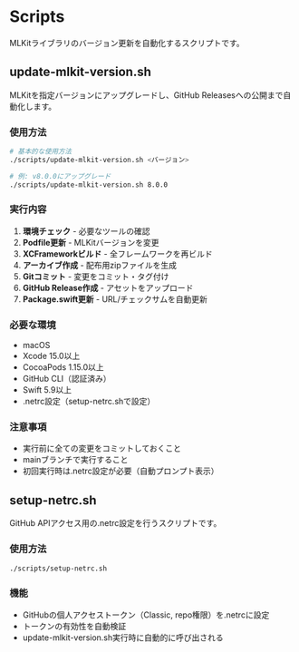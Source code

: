 # Scripts

MLKitライブラリのバージョン更新を自動化するスクリプトです。

## update-mlkit-version.sh

MLKitを指定バージョンにアップグレードし、GitHub Releasesへの公開まで自動化します。

### 使用方法

```bash
# 基本的な使用方法
./scripts/update-mlkit-version.sh <バージョン>

# 例: v8.0.0にアップグレード
./scripts/update-mlkit-version.sh 8.0.0
```

### 実行内容

1. **環境チェック** - 必要なツールの確認
2. **Podfile更新** - MLKitバージョンを変更
3. **XCFrameworkビルド** - 全フレームワークを再ビルド
4. **アーカイブ作成** - 配布用zipファイルを生成
5. **Gitコミット** - 変更をコミット・タグ付け
6. **GitHub Release作成** - アセットをアップロード
7. **Package.swift更新** - URL/チェックサムを自動更新

### 必要な環境

- macOS
- Xcode 15.0以上
- CocoaPods 1.15.0以上
- GitHub CLI（認証済み）
- Swift 5.9以上
- .netrc設定（setup-netrc.shで設定）

### 注意事項

- 実行前に全ての変更をコミットしておくこと
- mainブランチで実行すること
- 初回実行時は.netrc設定が必要（自動プロンプト表示）

## setup-netrc.sh

GitHub APIアクセス用の.netrc設定を行うスクリプトです。

### 使用方法

```bash
./scripts/setup-netrc.sh
```

### 機能

- GitHubの個人アクセストークン（Classic, repo権限）を.netrcに設定
- トークンの有効性を自動検証
- update-mlkit-version.sh実行時に自動的に呼び出される